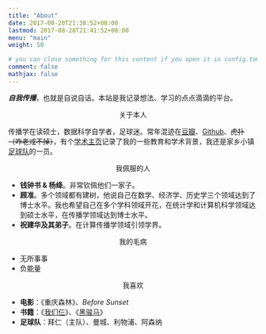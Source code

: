 ```yaml
---
title: "About"
date: 2017-08-20T21:38:52+08:00
lastmod: 2017-08-28T21:41:52+08:00
menu: "main"
weight: 50

# you can close something for this content if you open it in config.toml.
comment: false
mathjax: false
---
```




***自我传播***，也就是自说自话。本站是我记录想法、学习的点点滴滴的平台。



<center>关于本人</center>

传播学在读硕士，数据科学自学者，足球迷。常年混迹在[豆瓣](https://www.douban.com/people/selfcomm/)、[Github](https://github.com/leo1900227)、~~虎扑（咋老戒不掉）~~，有个[学术主页](https://zhilianglin.com)记录了我的一些教育和学术背景，我还是家乡小镇[足球队](http://www.ganglian.club)的一员。

<center>我佩服的人</center>

- **钱钟书 & 杨绛**。非常钦佩他们一家子。
- **顾准**。多个领域都有建树，他说自己在数学、经济学、历史学三个领域达到了博士水平。我也希望自己在多个学科领域开花，在统计学和计算机科学领域达到硕士水平，在传播学领域达到博士水平。
- **祝建华及其弟子**。在计算传播学领域引领学界。

<center>我的毛病</center>

- 无所事事
- 负能量

<center>我喜欢</center>

- **电影**：《重庆森林》、*Before Sunset*
- **书籍**：《[我们仨](https://book.douban.com/subject/1023045/)》、《[黑骏马](https://book.douban.com/subject/1086468/)》
- **足球队**：拜仁（主队）、曼城、利物浦、阿森纳

